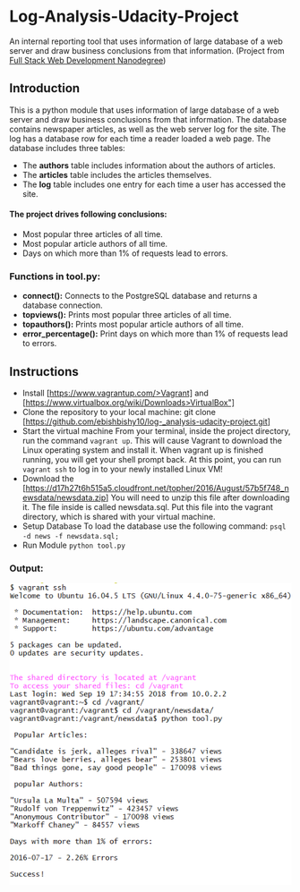 # Log-Analysis-Udacity-Project
An internal reporting tool that uses information of large database of a web server and draw business conclusions from that information.
(Project from [Full Stack Web Development Nanodegree](https://in.udacity.com/course/full-stack-web-developer-nanodegree--nd004/))

## Introduction
This is a python module that uses information of large database of a web server and draw business conclusions from that information. The database contains newspaper articles, as well as the web server log for the site. The log has a database row for each time a reader loaded a web page. The database includes three tables:
* The **authors** table includes information about the authors of articles.
* The **articles** table includes the articles themselves.
* The **log** table includes one entry for each time a user has accessed the site.

#### The project drives following conclusions:
* Most popular three articles of all time.
* Most popular article authors of all time.
* Days on which more than 1% of requests lead to errors.

### Functions in tool.py:
* **connect():** Connects to the PostgreSQL database and returns a database connection.
* **topviews():** Prints most popular three articles of all time.
* **topauthors():** Prints most popular article authors of all time.
* **error_percentage():** Print days on which more than 1% of requests lead to errors.

## Instructions
* Install [https://www.vagrantup.com/>Vagrant] and [https://www.virtualbox.org/wiki/Downloads>VirtualBox"] 
* Clone the repository to your local machine:</h4>
  git clone [https://github.com/ebishbishy10/log-_analysis-udacity-project.git]
* Start the virtual machine
  From your terminal, inside the project directory, run the command `vagrant up`. This will cause Vagrant to download the Linux           operating   system and install it.
  When vagrant up is finished running, you will get your shell prompt back. At this point, you can run `vagrant ssh` to log in to your     newly installed Linux VM!
* Download the [https://d17h27t6h515a5.cloudfront.net/topher/2016/August/57b5f748_newsdata/newsdata.zip]
  You will need to unzip this file after downloading it. The file inside is called newsdata.sql. Put this file into the vagrant           directory, which is shared with your virtual machine.
* Setup Database
  To load the database use the following command:
  `psql -d news -f newsdata.sql;`
* Run Module
  `python tool.py`
  
### Output:
![alt text](https://github.com/ebishbishy10/log-_analysis-udacity-project/blob/master/Screenshot.png)

